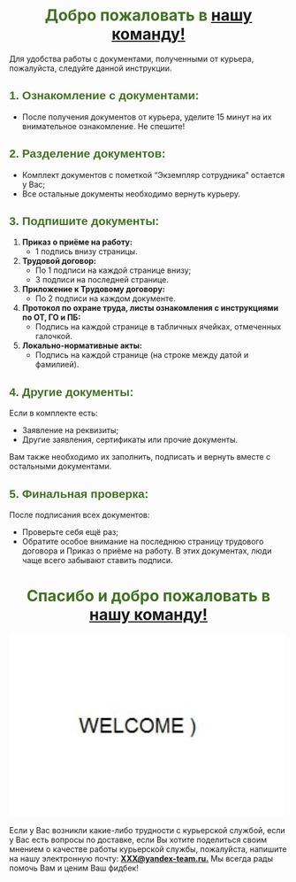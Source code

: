 
<h1 style="color: #3f7320;text-align: center;">Добро пожаловать в <a style="font-weight: bold;" target="_blank" rel="nofollow noopener" href="https://ya.ru/">нашу команду!</a> </h1>
<p>Для удобства работы с документами, полученными от курьера, пожалуйста, следуйте данной инструкции.</p>
<h2 style="color: #3f7320; font-family: Arial">1. Ознакомление с документами:</h2>
<ul>
<li>После получения документов от курьера, уделите 15 минут на их внимательное ознакомление. Не спешите!</li>
</ul>
<h2 style="color: #3f7320; font-family: Arial">2. Разделение документов:</h2>
<ul>
<li>Комплект документов с пометкой &ldquo;Экземпляр сотрудника&rdquo; остается у Вас;</li>
<li>Все остальные документы необходимо вернуть курьеру.</li>
</ul>
<h2 style="color: #3f7320; font-family: Arial">3. Подпишите документы:</h2>
<ol>
<li><strong>Приказ о приёме на работу:</strong>
<ul>
<li>1 подпись внизу страницы.</li>
</ul>
</li>
<li><strong>Трудовой договор:</strong>
<ul>
<li>По 1 подписи на каждой странице внизу;</li>
<li>3 подписи на последней странице.</li>
</ul>
</li>
<li><strong>Приложение к Трудовому договору:</strong>
<ul>
<li>По 2 подписи на каждом документе.</li>
</ul>
</li>
<li><strong>Протокол по охране труда, листы ознакомления с инструкциями по ОТ, ГО и ПБ:</strong>
<ul>
<li>Подпись на каждой странице в табличных ячейках, отмеченных галочкой.</li>
</ul>
</li>
<li><strong>Локально-нормативные акты:</strong>
<ul>
<li>Подпись на каждой странице (на строке между датой и фамилией).</li>
</ul>
</li>
</ol>
<h2 style="color: #3f7320; font-family: Arial">4. Другие документы:</h2>
<p>Если в комплекте есть:</p>
<ul>
<li>Заявление на реквизиты;</li>
<li>Другие заявления, сертификаты или прочие документы.</li>
</ul>
<p>Вам также необходимо их заполнить, подписать и вернуть вместе с остальными документами.</p>
<h2 style="color: #3f7320; font-family: Arial">5. Финальная проверка:</h2>
<p>После подписания всех документов:</p>
<ul>
<li><span class="important">Проверьте себя ещё раз;</span></li>
<li>Обратите особое внимание на последнюю страницу трудового договора и Приказ о приёме на работу. В этих документах, люди чаще всего забывают ставить подписи.</li>
</ul>
<h1 style="color: #3f7320;text-align: center;">Спасибо и добро пожаловать в <a style="font-weight: bold;" target="_blank" rel="nofollow noopener" href="https://ya.ru/">нашу команду!</a> </h1>
 <img src="welcome.jpg" alt="Добро пожаловать в нашу компанию" width="500">
<p>Если у Вас возникли какие-либо трудности с курьерской службой, если у Вас есть вопросы по доставке, если Вы хотите поделиться своим мнением о качестве работы курьерской службы, пожалуйста, напишите на нашу электронную почту: <a style="font-weight: bold;" target="_blank" rel="nofollow noopener" href="https://ya.ru/">XXX@yandex-team.ru.</a> Мы всегда рады помочь Вам и ценим Ваш фидбек!</p>
